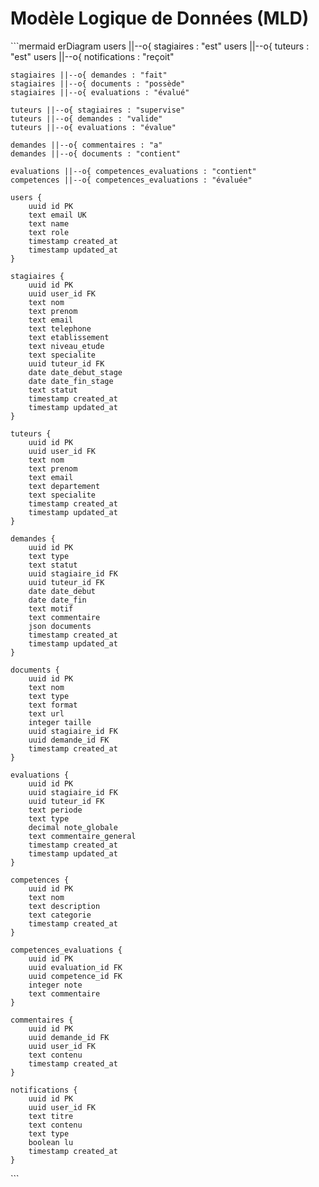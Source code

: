 # Modèle Logique de Données (MLD)

\`\`\`mermaid
erDiagram
    users ||--o{ stagiaires : "est"
    users ||--o{ tuteurs : "est"
    users ||--o{ notifications : "reçoit"
    
    stagiaires ||--o{ demandes : "fait"
    stagiaires ||--o{ documents : "possède"
    stagiaires ||--o{ evaluations : "évalué"
    
    tuteurs ||--o{ stagiaires : "supervise"
    tuteurs ||--o{ demandes : "valide"
    tuteurs ||--o{ evaluations : "évalue"
    
    demandes ||--o{ commentaires : "a"
    demandes ||--o{ documents : "contient"
    
    evaluations ||--o{ competences_evaluations : "contient"
    competences ||--o{ competences_evaluations : "évaluée"
    
    users {
        uuid id PK
        text email UK
        text name
        text role
        timestamp created_at
        timestamp updated_at
    }
    
    stagiaires {
        uuid id PK
        uuid user_id FK
        text nom
        text prenom
        text email
        text telephone
        text etablissement
        text niveau_etude
        text specialite
        uuid tuteur_id FK
        date date_debut_stage
        date date_fin_stage
        text statut
        timestamp created_at
        timestamp updated_at
    }
    
    tuteurs {
        uuid id PK
        uuid user_id FK
        text nom
        text prenom
        text email
        text departement
        text specialite
        timestamp created_at
        timestamp updated_at
    }
    
    demandes {
        uuid id PK
        text type
        text statut
        uuid stagiaire_id FK
        uuid tuteur_id FK
        date date_debut
        date date_fin
        text motif
        text commentaire
        json documents
        timestamp created_at
        timestamp updated_at
    }
    
    documents {
        uuid id PK
        text nom
        text type
        text format
        text url
        integer taille
        uuid stagiaire_id FK
        uuid demande_id FK
        timestamp created_at
    }
    
    evaluations {
        uuid id PK
        uuid stagiaire_id FK
        uuid tuteur_id FK
        text periode
        text type
        decimal note_globale
        text commentaire_general
        timestamp created_at
        timestamp updated_at
    }
    
    competences {
        uuid id PK
        text nom
        text description
        text categorie
        timestamp created_at
    }
    
    competences_evaluations {
        uuid id PK
        uuid evaluation_id FK
        uuid competence_id FK
        integer note
        text commentaire
    }
    
    commentaires {
        uuid id PK
        uuid demande_id FK
        uuid user_id FK
        text contenu
        timestamp created_at
    }
    
    notifications {
        uuid id PK
        uuid user_id FK
        text titre
        text contenu
        text type
        boolean lu
        timestamp created_at
    }
\`\`\`
